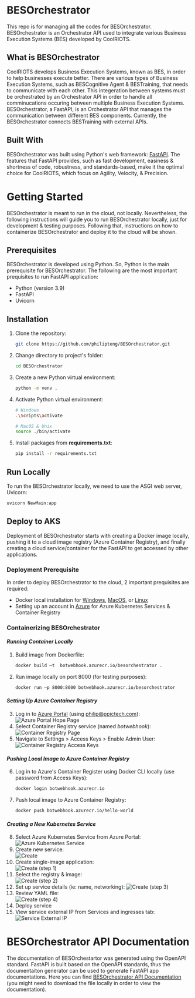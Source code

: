 # BESOrchestrator
This repo is for managing all the codes for BESOrchestrator. BESOrchestrator is an Orchestrator API used to integrate various Business Execution Systems (BES) developed by CoolRIOTS. 

## What is BESOrchestrator

CoolRIOTS develops Business Execution Systems, known as BES, in order to help businesses execute better. There are various types of Business Execution Systems, such as BESCognitive Agent & BESTraining, that needs to communicate with each other. This integeration between systems must be orchestrated by an Orchestrator API in order to handle all comminucations occuring between multiple Business Execution Systems. BESOrchestrator, a FastAPI, is an Orchestrator API that manages the communication between different BES components. Currently, the BESOrchestrator connects BESTraining with external APIs.

## Built With

BESOrchestrator was built using Python's web framework: [FastAPI](https://fastapi.tiangolo.com/). The features that FastAPI provides, such as fast development, easiness & shortness of code, robustness, and standards-based, make it the optimal choice for CoolRIOTS, which focus on Agility, Velocity, & Precision.

# Getting Started

BESOrchestrator is meant to run in the cloud, not locally. Nevertheless, the following instructions will guide you to run BESOrchestrator locally, just for development & testing purposes. Following that, instructions on how to containerize BESOrchestrator and deploy it to the cloud will be shown.

## Prerequisites

BESOrchestrator is developed using Python. So, Python is the main prerequisite for BESOrchestrator. The following are the most important prequisites to run FastAPI application:

- Python (version 3.9)
- FastAPI
- Uvicorn

## Installation

1. Clone the repository:

   ```sh
   git clone https://github.com/philipteng/BESOrchestrator.git
   ```

2. Change directory to project's folder:

   ```sh
   cd BESOrchestrator
   ```

3. Create a new Python virtual environment:

   ```sh
   python -m venv .
   ```

4. Activate Python virtual environment:

   ```sh
   # Windows
   .\Scripts\activate

   # MacOS & Unix
   source ./bin/activate
   ```

5. Install packages from **requirements.txt**:

   ```sh
   pip install -r requirements.txt
   ```

## Run Locally

To run the BESOrchestrator locally, we need to use the ASGI web server, Uvicorn:

```sh
uvicorn NewMain:app
```

## Deploy to AKS

Deployment of BESOrchestrator starts with creating a Docker image locally, pushing it to a cloud image registry (Azure Container Registry), and finally creating a cloud service/container for the FastAPI to get accessed by other applications.

### Deployment Prerequisite

In order to deploy BESOrchestrator to the cloud, 2 important prequisites are required:

- Docker local installation for [Windows](https://docs.docker.com/desktop/windows/install/), [MacOS](https://docs.docker.com/desktop/mac/install/), or [Linux](https://docs.docker.com/desktop/linux/install/)
- Setting up an account in [Azure](https://azure.microsoft.com/en-us/) for Azure Kubernetes Services & Container Registry

### Containerizing BESOrchestrator

#### _Running Container Locally_

1. Build image from Dockerfile:

   ```sh
   docker build –t  botwebhook.azurecr.io/besorchestrator .
   ```

2. Run image locally on port 8000 (for testing purposes):
   ```sh
   docker run –p 8000:8000 botwebhook.azurecr.io/besorchestrator
   ```

#### _Setting Up Azure Container Registry_

3. Log in to [Azure Portal](portal.azure.com) (using philip@ppictech.com):
   ![Azure Portal Hope Page](https://github.com/philipteng/BESOrchestrator/blob/main/screenshots/azure-portal-home.PNG?raw=true)
4. Select Container Registry service (named _botwebhook_):
   ![Container Registry Page](https://github.com/philipteng/BESOrchestrator/blob/main/screenshots/container-registry-home.PNG?raw=true)
5. Navigate to Settings > Access Keys > Enable Admin User:
   ![Container Registry Access Keys](https://github.com/philipteng/BESOrchestrator/blob/main/screenshots/container-registry-setting.PNG?raw=true)

#### _Pushing Local Image to Azure Container Registry_

6. Log in to Azure's Container Register using Docker CLI locally (use password from Access Keys):
   ```sh
   docker login botwebhook.azurecr.io
   ```
7. Push local image to Azure Container Registry:
   ```sh
   docker push botwebhook.azurecr.io/hello-world
   ```

#### _Creating a New Kubernetes Service_

8. Select Azure Kubernetes Service from Azure Portal:
   ![Azure Kubernetes Service](https://github.com/philipteng/BESOrchestrator/blob/main/screenshots/azure-portal-home.PNG?raw=true)
9. Create new service:              
![Create](https://github.com/philipteng/BESOrchestrator/blob/main/screenshots/AKS-create.PNG?raw=true)
10. Create single-image application:                  
    ![Create (step 1)](https://github.com/philipteng/BESOrchestrator/blob/main/screenshots/aks-create-single.PNG?raw=true)
11. Select the registry & image:             
    ![Create (step 2)](https://github.com/philipteng/BESOrchestrator/blob/main/screenshots/aks-create-image.PNG?raw=true)
12. Set up service details (ie: name, networking):
    ![Create (step 3)](https://github.com/philipteng/BESOrchestrator/blob/main/screenshots/aks-create-image-2.PNG?raw=true)
13. Review YAML file:                     
    ![Create (step 4)](https://github.com/philipteng/BESOrchestrator/blob/main/screenshots/aks-create-image-3.PNG?raw=true)
14. Deploy service
15. View service external IP from Services and ingresses tab:           
    ![Service External IP](https://github.com/philipteng/BESOrchestrator/blob/main/screenshots/aks-services.PNG?raw=true)

# BESOrchestrator API Documentation

The documentation of BESOrchestartor was generated using the OpenAPI standard. FastAPI is built based on the OpenAPI standards, thus the documentaiton generator can be used to generate FastAPI app documentations. Here you can find [BESOrchestrator API Documentation](https://github.com/philipteng/BESOrchestrator/blob/main/api-documentation.html) (you might need to download the file locally in order to view the documentation). 
